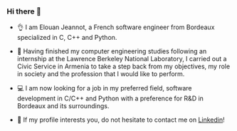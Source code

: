 
### Hi there :wave:
- :ok_hand: I am Elouan Jeannot, a French software engineer from Bordeaux specialized in C, C++ and Python.

- :open_hands:	Having finished my computer engineering studies following an internship at the Lawrence Berkeley National Laboratory, I carried out a Civic Service in Armenia to take a step back from my objectives, my role in society and the profession that I would like to perform.
  
- :computer: I am now looking for a job in my preferred field, software development in C/C++ and Python with a preference for R&D in Bordeaux and its surroundings.
  
- :full_moon_with_face: If my profile interests you, do not hesitate to contact me on [Linkedin](https://www.linkedin.com/in/elouan-jeannot/)!
